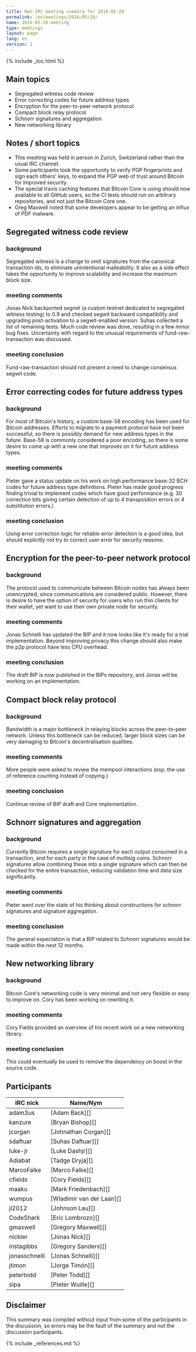```yaml
---
title: Non-IRC meeting summary for 2016-05-20
permalink: /en/meetings/2016/05/20/
name: 2016-05-20-meeting
type: meetings
layout: page
lang: en
version: 1
---
```

{% include _toc.html %}

## Main topics

- Segregated witness code review
- Error correcting codes for future address types
- Encryption for the peer-to-peer network protocol
- Compact block relay protocol
- Schnorr signatures and aggregation
- New networking library

## Notes / short topics

- This meeting was held in person in Zurich, Switzerland rather than the usual IRC channel.
- Some participants took the opportunity to verify PGP fingerprints and sign each others' keys, to expand the PGP web of trust around Bitcoin for improved security.
- The special travis caching features that Bitcoin Core is using should now available to all GitHub users, so the CI tests should run on arbitrary repositories, and not just the Bitcoin Core one.
- Greg Maxwell noted that some developers appear to be getting an influx of PDF malware.

## Segregated witness code review

### background

Segregated witness is a change to omit signatures from the canonical transaction ids, to eliminate unintentional malleability. It also as a side effect takes the opportunity to improve scalability and increase the maximum block size.

### meeting comments

Jonas Nick backported segnet (a custom testnet dedicated to segregated witness testing) to 0.9 and checked segwit backward compatibility and upgrading post-activation to a segwit-enabled version. Suhas collected a list of remaining tests. Much code review was done, resulting in a few minor bug fixes. Uncertainty with regard to the unusual requirements of fund-raw-transaction was discussed.

### meeting conclusion

Fund-raw-transaction should not present a need to change consensus segwit code.

## Error correcting codes for future address types

### background

For most of Bitcoin's history, a custom base-58 encoding has been used for Bitcoin addresses. Efforts to migrate to a payment protocol have not been successful, so there is possibly demand for new address types in the future. Base-58 is commonly considered a poor encoding, so there is some desire to come up with a new one that improves on it for future address types.

### meeting comments

Pieter gave a status update on his work on high performance base-32 BCH codes for future address type definitions. Pieter has made good progress finding trivial to implement codes which have good performance (e.g. 30 correction bits giving certain detection of up to 4 transposition errors or 4 substitution errors.)

### meeting conclusion

Using error correction logic for reliable error detection is a good idea, but should explicitly not try to correct user error for security reasons.

## Encryption for the peer-to-peer network protocol

### background

The protocol used to communicate between Bitcoin nodes has always been unencrypted, since communications are considered public. However, there is desire to have the option of security for users who run thin clients for their wallet, yet want to use their own private node for security.

### meeting comments

Jonas Schnelli has updated the BIP and it now looks like it's ready for a trial implementation. Beyond improving privacy this change should also make the p2p protocol have less CPU overhead.

### meeting conclusion

The draft BIP is now published in the BIPs repository, and Jonas will be working on an implementation.

## Compact block relay protocol

### background

Bandwidth is a major bottleneck in relaying blocks across the peer-to-peer network. Unless this bottleneck can be reduced, larger block sizes can be very damaging to Bitcoin's decentralisation qualities.

### meeting comments

More people were asked to review the mempool interactions (esp. the use of reference counting instead of copying.)

### meeting conclusion

Continue review of BIP draft and Core implementation.

## Schnorr signatures and aggregation

### background

Currently Bitcoin requires a single signature for each output consumed in a transaction, and for each party in the case of multisig coins. Schnorr signatures allow combining these into a single signature which can then be checked for the entire transaction, reducing validation time and data size significantly.

### meeting comments

Pieter went over the state of his thinking about constructions for schnorr signatures and signature aggregation.

### meeting conclusion

The general expectation is that a BIP related to Schnorr signatures would be made within the next 12 months.

## New networking library

### background

Bitcoin Core's networking code is very minimal and not very flexible or easy to improve on. Cory has been working on rewriting it.

### meeting comments

Cory Fields provided an overview of his recent work on a new networking library.

### meeting conclusion

This could eventually be used to remove the dependency on boost in the source code.

## Participants

| IRC nick      | Name/Nym                  |
|---------------|---------------------------|
| adam3us       | [Adam Back][]             |
| kanzure       | [Bryan Bishop][]          |
| jcorgan       | [Johnathan Corgan][]      |
| sdaftuar      | [Suhas Daftuar][]         |
| luke-jr       | [Luke Dashjr][]           |
| Adiabat       | [Tadge Dryja][]           |
| MarcoFalke    | [Marco Falke][]           |
| cfields       | [Cory Fields][]           |
| maaku         | [Mark Friedenbach][]      |
| wumpus        | [Wladimir van der Laan][] |
| jl2012        | [Johnson Lau][]           |
| CodeShark     | [Eric Lombrozo][]         |
| gmaxwell      | [Gregory Maxwell][]       |
| nickler       | [Jonas Nick][]            |
| instagibbs    | [Gregory Sanders][]       |
| jonasschnelli | [Jonas Schnelli][]        |
| jtimon        | [Jorge Timón][]           |
| petertodd     | [Peter Todd][]            |
| sipa          | [Pieter Wuille][]         |

## Disclaimer

This summary was compiled without input from some of the participants in the discussion, so errors may be the fault of the summary and not the discussion participants.

{% include _references.md %}
